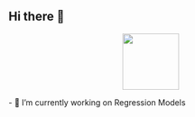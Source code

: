 ## Hi there 👋

<!--
**pouniq/pouniq** is a ✨ _special_ ✨ repository because its `README.md` (this file) appears on your GitHub profile.

Here are some ideas to get you started:

- 🔭 I’m currently working on ...
- 🌱 I’m currently learning ...
- 👯 I’m looking to collaborate on ...
- 🤔 I’m looking for help with ...
- 💬 Ask me about ...
- 📫 How to reach me: ...
- 😄 Pronouns: ...
- ⚡ Fun fact: ...
-->

<p align='center'>
<img width='100' height='100' src='![941010_ra504](https://github.com/user-attachments/assets/1bbcef50-f69a-450f-9319-79e37f5dfb34)'>
</p>
- 🔭 I’m currently working on Regression Models
